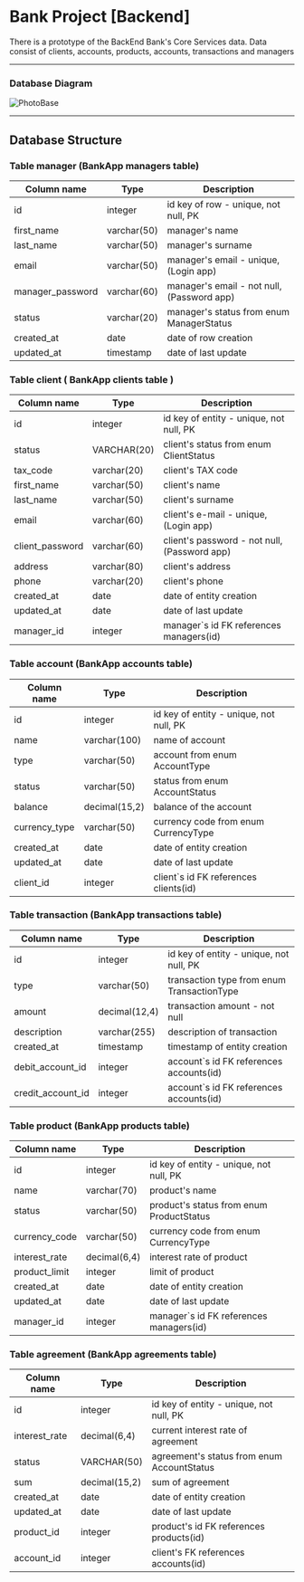 # Bank Project [Backend]

There is a prototype of the BackEnd Bank's Core Services data.
Data consist of clients, accounts, products, accounts, transactions and managers
___

### Database Diagram
![PhotoBase](https://github.com/SmirnovAlex0891/TelRanOutProject/Db_diagram.png)

___
## Database Structure

### Table manager (BankApp managers table)

| Column name      | Type        | Description                                |
|------------------|-------------|--------------------------------------------|
| id               | integer     | id key of row - unique, not null, PK       | 
| first_name       | varchar(50) | manager's name                             | 
| last_name        | varchar(50) | manager's surname                          | 
| email            | varchar(50) | manager's email - unique, (Login app)      | 
| manager_password | varchar(60) | manager's email - not null, (Password app) | 
| status           | varchar(20) | manager's status from enum ManagerStatus   | 
| created_at       | date        | date of row creation                       |
| updated_at       | timestamp   | date of last update                        | 


### Table client ( BankApp clients table )

| Column name     | Type        | Description                                  |
|-----------------|-------------|----------------------------------------------|
| id              | integer     | id key of entity - unique, not null, PK      | 
| status          | VARCHAR(20) | client's status from enum ClientStatus       |
| tax_code        | varchar(20) | client's TAX code                            |
| first_name      | varchar(50) | client's name                                |
| last_name       | varchar(50) | client's surname                             |
| email           | varchar(60) | client's e-mail - unique, (Login app)        |                               
| client_password | varchar(60) | client's password - not null, (Password app) |                               
| address         | varchar(80) | client's address                             |
| phone           | varchar(20) | client's phone                               |                                
| created_at      | date        | date of entity creation                      |
| updated_at      | date        | date of last update                          |
| manager_id      | integer     | manager`s id FK references managers(id)      |


### Table account (BankApp accounts table)

| Column name   | Type          | Description                             |
|---------------|---------------|-----------------------------------------|
| id            | integer       | id key of entity - unique, not null, PK |        
| name          | varchar(100)  | name of account                         |                              
| type          | varchar(50)   | account from enum AccountType           |                                   
| status        | varchar(50)   | status from enum AccountStatus          |                          
| balance       | decimal(15,2) | balance of the account                  | 
| currency_type | varchar(50)   | currency code from enum CurrencyType    |                          
| created_at    | date          | date of entity creation                 |
| updated_at    | date          | date of last update                     |
| client_id     | integer       | client`s id FK references clients(id)   | 


### Table transaction (BankApp transactions table) 

| Column name        | Type          | Description                                 |
|--------------------|---------------|---------------------------------------------|
| id                 | integer       | id key of entity - unique, not null, PK     | 
| type               | varchar(50)   | transaction type  from enum TransactionType | 
| amount             | decimal(12,4) | transaction amount - not null               | 
| description        | varchar(255)  | description of transaction                  | 
| created_at         | timestamp     | timestamp of entity creation                | 
| debit_account_id   | integer       | account`s id FK references accounts(id)     | 
| credit_account_id  | integer       | account`s id FK references accounts(id)     | 


### Table product (BankApp products table)

| Column name   | Type         | Description                              |
|---------------|--------------|------------------------------------------|
| id            | integer      | id key of entity - unique, not null, PK  |
| name          | varchar(70)  | product's name                           |
| status        | varchar(50)  | product's status from enum ProductStatus |
| currency_code | varchar(50)  | currency code from enum CurrencyType     |
| interest_rate | decimal(6,4) | interest rate of product                 |
| product_limit | integer      | limit of product                         |
| created_at    | date         | date of entity creation                  |
| updated_at    | date         | date of last update                      |
| manager_id    | integer      | manager`s id FK references managers(id)  |


### Table agreement (BankApp agreements table)

| Column name   | Type          | Description                                |
|---------------|---------------|--------------------------------------------|
| id            | integer       | id key of entity - unique, not null, PK    |
| interest_rate | decimal(6,4)	 | current interest rate of agreement         | 
| status        | VARCHAR(50)   | agreement's status from enum AccountStatus | 
| sum           | decimal(15,2) | sum of agreement                           | 
| created_at    | date          | date of entity creation                    | 
| updated_at    | date          | date of last update                        | 
| product_id    | integer       | product's id FK references products(id)    |
| account_id    | integer       | client's FK references accounts(id)        | 
